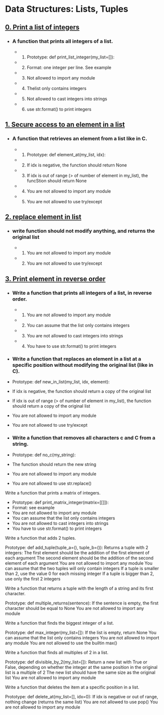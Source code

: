 # Data Structures: Lists, Tuples

## [0. Print a list of integers](https://github.com/Cyberguru1/alx-higher_level_programming/blob/main/0x03-python-data_structures/0-print_list_integer.py) 

- ###  A function that prints all integers of a list.
  - 1. Prototype: def print_list_integer(my_list=[]):
  - 2. Format: one integer per line. See example
  - 3. Not allowed to import any module
  - 4. Thelist only contains integers
  - 5. Not allowed to cast integers into strings
  - 6. use str.format() to print integers
## [1. Secure access to an element in a list](https://github.com/Cyberguru1/alx-higher_level_programming/blob/main/0x03-python-data_structures/1-element_at.py)

- ### A function that retrieves an element from a list like in C.
  - 1. Prototype: def element_at(my_list, idx):
  - 2. If idx is negative, the function should return None
  - 3. If idx is out of range (> of number of element in my_list), the funcStion should return None
  - 4. You are not allowed to import any module
  - 5. You are not allowed to use try/except

## [2. replace element in list](https://github.com/Cyberguru1/alx-higher_level_programming/blob/main/0x03-python-data_structures/2-replace_in_list.py)

- ### write function should not modify anything, and returns the original list
  - 1. You are not allowed to import any module
  - 2. You are not allowed to use try/except
## [3. Print element in reverse order](https://github.com/Cyberguru1/alx-higher_level_programming/blob/main/0x03-python-data_structures/3-print_reversed_list_integer.py)
- ### Write a function that prints all integers of a list, in reverse order.
  - 1. You are not allowed to import any module
  - 2. You can assume that the list only contains integers
  - 3. You are not allowed to cast integers into strings
  - 4. You have to use str.format() to print integers

- ### Write a function that replaces an element in a list at a specific position without modifying the original list (like in C).

- Prototype: def new_in_list(my_list, idx, element):
- If idx is negative, the function should return a copy of the original list
- If idx is out of range (> of number of element in my_list), the function should return a copy of the original list
- You are not allowed to import any module
- You are not allowed to use try/except

- ### Write a function that removes all characters c and C from a string.

- Prototype: def no_c(my_string):
- The function should return the new string
- You are not allowed to import any module
- You are not allowed to use str.replace()

Write a function that prints a matrix of integers.

* Prototype: def print_matrix_integer(matrix=[[]]):
* Format: see example
* You are not allowed to import any module
* You can assume that the list only contains integers
* You are not allowed to cast integers into strings
* You have to use str.format() to print integers

Write a function that adds 2 tuples.

Prototype: def add_tuple(tuple_a=(), tuple_b=()):
Returns a tuple with 2 integers:
The first element should be the addition of the first element of each argument
The second element should be the addition of the second element of each argument
You are not allowed to import any module
You can assume that the two tuples will only contain integers
If a tuple is smaller than 2, use the value 0 for each missing integer
If a tuple is bigger than 2, use only the first 2 integers

Write a function that returns a tuple with the length of a string and its first character.

Prototype: def multiple_returns(sentence):
If the sentence is empty, the first character should be equal to None
You are not allowed to import any module


Write a function that finds the biggest integer of a list.

Prototype: def max_integer(my_list=[]):
If the list is empty, return None
You can assume that the list only contains integers
You are not allowed to import any module
You are not allowed to use the builtin max()

Write a function that finds all multiples of 2 in a list.

Prototype: def divisible_by_2(my_list=[]):
Return a new list with True or False, depending on whether the integer at the same position in the original list is a multiple of 2
The new list should have the same size as the original list
You are not allowed to import any module

Write a function that deletes the item at a specific position in a list.

Prototype: def delete_at(my_list=[], idx=0):
If idx is negative or out of range, nothing change (returns the same list)
You are not allowed to use pop()
You are not allowed to import any module
